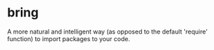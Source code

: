 bring
=====

A more natural and intelligent way (as opposed to the default 'require' function) to import packages to your code.